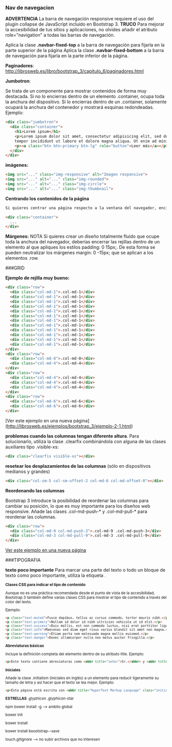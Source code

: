 ### Nav de navegacion

**ADVERTENCIA**
La barra de navegación responsive requiere el uso del plugin collapse de JavaScript incluido en Bootstrap 3.
**TRUCO**
Para mejorar la accesibilidad de tus sitios y aplicaciones, no olvides añadir el atributo role="navigation" a todas las barras de navegación.

Aplica la clase **.navbar-fixed-top** a la barra de navegación para fijarla en la parte superior de la página
Aplica la clase **.navbar-fixed-bottom** a la barra de navegación para fijarla en la parte inferior de la página.


**Paginadores**: http://librosweb.es/libro/bootstrap_3/capitulo_6/paginadores.html

**Jumbotron**:

Se trata de un componente para mostrar contenidos de forma muy destacada. Si no lo encierras dentro de un elemento .container, ocupa toda la anchura del dispositivo. Si lo encierras dentro de un .container, solamente ocupará la anchura del contenedor y mostrará esquinas redondeadas. Ejemplo:

```html
<div class="jumbotron">
  <div class="container">
    <h1>Lorem ipsum</h1>
    <p>Lorem ipsum dolor sit amet, consectetur adipisicing elit, sed do eiusmod
    tempor incididunt ut labore et dolore magna aliqua. Ut enim ad minim veniam, quis nostrud exercitation ullamco laboris nisi ut aliquip ex ea commodo consequat.</p>
    <p><a class="btn btn-primary btn-lg" role="button">Leer más</a></p>
  </div>
</div>
```

**imágenes:**

```html
<img src="..." class="img-responsive" alt="Imagen responsive">
<img src="..." alt="..." class="img-rounded">
<img src="..." alt="..." class="img-circle">
<img src="..." alt="..." class="img-thumbnail">
```

**Centrando los contenidos de la página**
```html
Si quieres centrar una página respecto a la ventana del navegador, encierra sus contenidos dentro de un elemento y aplícale la clase .container:

<div class="container">
  ...
</div>
```

**Márgenes:**
NOTA
Si quieres crear un diseño totalmente fluido que ocupe toda la anchura del navegador, deberías encerrar las rejillas dentro de un elemento al que apliques los estilos padding: 0 15px;. De esta forma se pueden neutralizar los márgenes margin: 0 -15px; que se aplican a los elementos .row.

###GRID

**Ejemplo de rejilla muy bueno:**
```html
<div class="row">
  <div class="col-md-1">.col-md-1</div>
  <div class="col-md-1">.col-md-1</div>
  <div class="col-md-1">.col-md-1</div>
  <div class="col-md-1">.col-md-1</div>
  <div class="col-md-1">.col-md-1</div>
  <div class="col-md-1">.col-md-1</div>
  <div class="col-md-1">.col-md-1</div>
  <div class="col-md-1">.col-md-1</div>
  <div class="col-md-1">.col-md-1</div>
  <div class="col-md-1">.col-md-1</div>
  <div class="col-md-1">.col-md-1</div>
  <div class="col-md-1">.col-md-1</div>
</div>
<div class="row">
  <div class="col-md-8">.col-md-8</div>
  <div class="col-md-4">.col-md-4</div>
</div>
<div class="row">
  <div class="col-md-4">.col-md-4</div>
  <div class="col-md-4">.col-md-4</div>
  <div class="col-md-4">.col-md-4</div>
</div>
<div class="row">
  <div class="col-md-6">.col-md-6</div>
  <div class="col-md-6">.col-md-6</div>
</div>
```
[Ver este ejemplo en una nueva página] (http://librosweb.es/ejemplos/bootstrap_3/ejemplo-2-1.html)

**problemas cuando las columnas tengan diferente altura**. Para solucionarlo, utiliza la clase .clearfix combinándola con alguna de las clases auxiliares tipo .visible-xs:  
```html
<div class="clearfix visible-xs"></div>
```

**resetear los desplazamientos de las columnas** (sólo en dispositivos medianos y grandes)
```html
<div class="col-sm-5 col-sm-offset-2 col-md-6 col-md-offset-0"></div>
```

**Reordenando las columnas**

Bootstrap 3 introduce la posibilidad de reordenar las columnas para cambiar su posición, lo que es muy importante para los diseños web responsive. Añade las clases .col-md-push-* y .col-md-pull-* para reordenar las columnas.
```html
<div class="row">
  <div class="col-md-9 col-md-push-3">.col-md-9 .col-md-push-3</div>
  <div class="col-md-3 col-md-pull-9">.col-md-3 .col-md-pull-9</div>
</div>
```
[Ver este ejemplo en una nueva página](http://librosweb.es/ejemplos/bootstrap_3/ejemplo-2-6.html)

###TIPOGRAFIA

**texto poco importante**
Para marcar una parte del texto o todo un bloque de texto como poco importante, utiliza la etiqueta <small>. 

**Clases CSS para indicar el tipo de contenido**

Aunque no es una práctica recomendada desde el punto de vista de la accesibilidad, Bootstrap 3 también define varias clases CSS para mostrar el tipo de contenido a través del color del texto.

Ejemplo:
```html
<p class="text-muted">Fusce dapibus, tellus ac cursus commodo, tortor mauris nibh.</p>
<p class="text-primary">Nullam id dolor id nibh ultricies vehicula ut id elit.</p>
<p class="text-success">Duis mollis, est non commodo luctus, nisi erat porttitor ligula.</p>
<p class="text-info">Maecenas sed diam eget risus varius blandit sit amet non magna.</p>
<p class="text-warning">Etiam porta sem malesuada magna mollis euismod.</p>
<p class="text-danger">Donec ullamcorper nulla non metus auctor fringilla.</p>
```

**Abreviaturas básicas**

Incluye la definición completa del elemento <abbr> dentro de su atributo title. Ejemplo:
```html
<p>Este texto contiene abreviaturas como <abbr title="señor">Sr.</abbr> y <abbr title="señora">Sra.</abbr></p>
```

**Iniciales**

Añade la clase .initialism (iniciales en inglés) a un elemento <abbr> para reducir ligeramente su tamaño de letra y así hacer que el texto se lea mejor. Ejemplo:
```html
<p>Esta página está escrita con <abbr title="HyperText Markup Language" class="initialism">HTML</abbr></p>
```

**ESTRELLAS**
.glyphicon .glyphicon-star


npm bower install -g --> ambito global

bower init

bower install

bower install boootstrap--save

touch.gitignore --> no subir archivos que no interesen